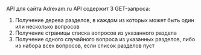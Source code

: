 API для сайта Adrexam.ru
API содержит 3 GET-запроса:
1) Получение дерева разделов, в каждом из которых может быть один или несколько вопросов
2) Получение страницы списка вопросов из указанного раздела
3) Получение одного случайного вопроса из указанных разделов, либо из набора всех вопросов, если список разделов пуст
